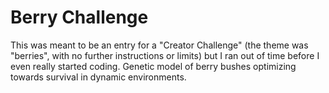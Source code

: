# Berry Challenge #

This was meant to be an entry for a "Creator Challenge" (the theme was "berries", with no further instructions or limits) but I ran out of time before I even really started coding. Genetic model of berry bushes optimizing towards survival in dynamic environments.
